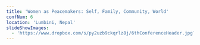 ```yaml
---
title: 'Women as Peacemakers: Self, Family, Community, World'
confNum: 6
location: 'Lumbini, Nepal'
slideShowImages:
  - 'https://www.dropbox.com/s/py2uzb9ckqrlz8j/6thConferenceHeader.jpg?raw=1'
---
```

